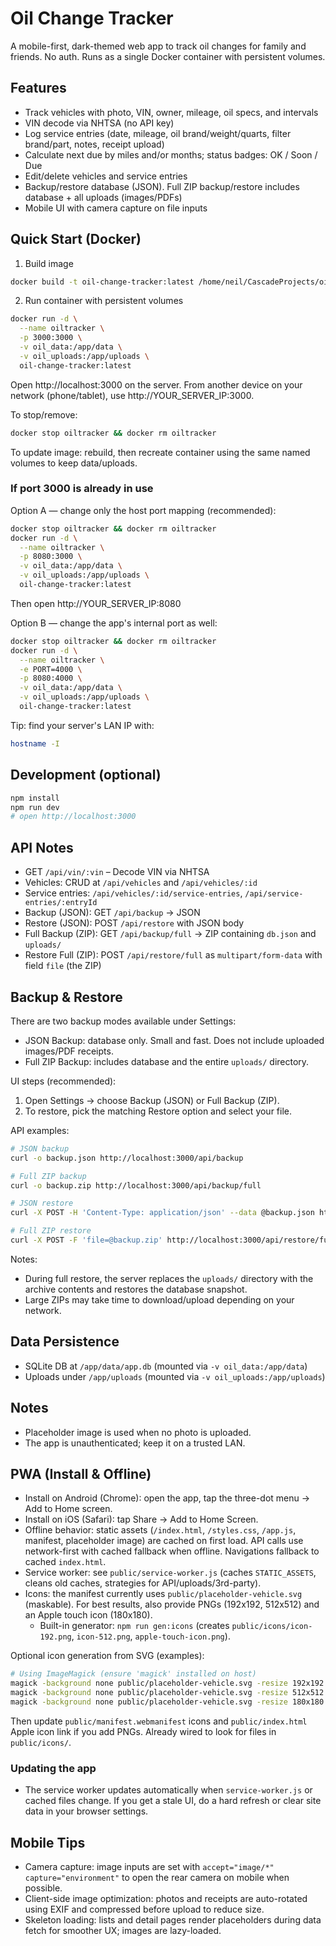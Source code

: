 # Oil Change Tracker

A mobile-first, dark-themed web app to track oil changes for family and friends. No auth. Runs as a single Docker container with persistent volumes.

## Features

- Track vehicles with photo, VIN, owner, mileage, oil specs, and intervals
- VIN decode via NHTSA (no API key)
- Log service entries (date, mileage, oil brand/weight/quarts, filter brand/part, notes, receipt upload)
- Calculate next due by miles and/or months; status badges: OK / Soon / Due
- Edit/delete vehicles and service entries
- Backup/restore database (JSON). Full ZIP backup/restore includes database + all uploads (images/PDFs)
- Mobile UI with camera capture on file inputs

## Quick Start (Docker)

1) Build image

```bash
docker build -t oil-change-tracker:latest /home/neil/CascadeProjects/oil-change-tracker
```

2) Run container with persistent volumes

```bash
docker run -d \
  --name oiltracker \
  -p 3000:3000 \
  -v oil_data:/app/data \
  -v oil_uploads:/app/uploads \
  oil-change-tracker:latest
```

Open http://localhost:3000 on the server. From another device on your network (phone/tablet), use http://YOUR_SERVER_IP:3000.

To stop/remove:

```bash
docker stop oiltracker && docker rm oiltracker
```

To update image: rebuild, then recreate container using the same named volumes to keep data/uploads.

### If port 3000 is already in use

Option A — change only the host port mapping (recommended):

```bash
docker stop oiltracker && docker rm oiltracker
docker run -d \
  --name oiltracker \
  -p 8080:3000 \
  -v oil_data:/app/data \
  -v oil_uploads:/app/uploads \
  oil-change-tracker:latest
```

Then open http://YOUR_SERVER_IP:8080

Option B — change the app's internal port as well:

```bash
docker stop oiltracker && docker rm oiltracker
docker run -d \
  --name oiltracker \
  -e PORT=4000 \
  -p 8080:4000 \
  -v oil_data:/app/data \
  -v oil_uploads:/app/uploads \
  oil-change-tracker:latest
```

Tip: find your server's LAN IP with:

```bash
hostname -I
```

## Development (optional)

```bash
npm install
npm run dev
# open http://localhost:3000
```

## API Notes

- GET `/api/vin/:vin` – Decode VIN via NHTSA
- Vehicles: CRUD at `/api/vehicles` and `/api/vehicles/:id`
- Service entries: `/api/vehicles/:id/service-entries`, `/api/service-entries/:entryId`
- Backup (JSON): GET `/api/backup` -> JSON
- Restore (JSON): POST `/api/restore` with JSON body
- Full Backup (ZIP): GET `/api/backup/full` -> ZIP containing `db.json` and `uploads/`
- Restore Full (ZIP): POST `/api/restore/full` as `multipart/form-data` with field `file` (the ZIP)

## Backup & Restore

There are two backup modes available under Settings:

- JSON Backup: database only. Small and fast. Does not include uploaded images/PDF receipts.
- Full ZIP Backup: includes database and the entire `uploads/` directory.

UI steps (recommended):

1. Open Settings → choose Backup (JSON) or Full Backup (ZIP).
2. To restore, pick the matching Restore option and select your file.

API examples:

```bash
# JSON backup
curl -o backup.json http://localhost:3000/api/backup

# Full ZIP backup
curl -o backup.zip http://localhost:3000/api/backup/full

# JSON restore
curl -X POST -H 'Content-Type: application/json' --data @backup.json http://localhost:3000/api/restore

# Full ZIP restore
curl -X POST -F 'file=@backup.zip' http://localhost:3000/api/restore/full
```

Notes:

- During full restore, the server replaces the `uploads/` directory with the archive contents and restores the database snapshot.
- Large ZIPs may take time to download/upload depending on your network.

## Data Persistence

- SQLite DB at `/app/data/app.db` (mounted via `-v oil_data:/app/data`)
- Uploads under `/app/uploads` (mounted via `-v oil_uploads:/app/uploads`)

## Notes

- Placeholder image is used when no photo is uploaded.
- The app is unauthenticated; keep it on a trusted LAN.

## PWA (Install & Offline)

- Install on Android (Chrome): open the app, tap the three-dot menu → Add to Home screen.
- Install on iOS (Safari): tap Share → Add to Home Screen.
- Offline behavior: static assets (`/index.html`, `/styles.css`, `/app.js`, manifest, placeholder image) are cached on first load. API calls use network-first with cached fallback when offline. Navigations fallback to cached `index.html`.
- Service worker: see `public/service-worker.js` (caches `STATIC_ASSETS`, cleans old caches, strategies for API/uploads/3rd-party).
- Icons: the manifest currently uses `public/placeholder-vehicle.svg` (maskable). For best results, also provide PNGs (192x192, 512x512) and an Apple touch icon (180x180).
  - Built-in generator: `npm run gen:icons` (creates `public/icons/icon-192.png`, `icon-512.png`, `apple-touch-icon.png`).

Optional icon generation from SVG (examples):

```bash
# Using ImageMagick (ensure 'magick' installed on host)
magick -background none public/placeholder-vehicle.svg -resize 192x192 public/icon-192.png
magick -background none public/placeholder-vehicle.svg -resize 512x512 public/icon-512.png
magick -background none public/placeholder-vehicle.svg -resize 180x180 public/apple-touch-icon.png
```

Then update `public/manifest.webmanifest` icons and `public/index.html` Apple icon link if you add PNGs. Already wired to look for files in `public/icons/`.

### Updating the app

- The service worker updates automatically when `service-worker.js` or cached files change. If you get a stale UI, do a hard refresh or clear site data in your browser settings.

## Mobile Tips

- Camera capture: image inputs are set with `accept="image/*" capture="environment"` to open the rear camera on mobile when possible.
- Client-side image optimization: photos and receipts are auto-rotated using EXIF and compressed before upload to reduce size.
- Skeleton loading: lists and detail pages render placeholders during data fetch for smoother UX; images are lazy-loaded.
